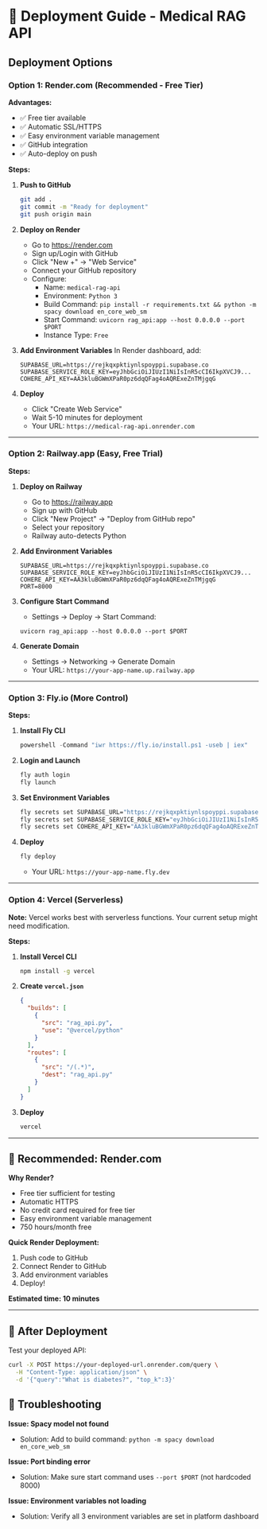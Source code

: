 # 🚀 Deployment Guide - Medical RAG API

## Deployment Options

### Option 1: Render.com (Recommended - Free Tier)

**Advantages:**

- ✅ Free tier available
- ✅ Automatic SSL/HTTPS
- ✅ Easy environment variable management
- ✅ GitHub integration
- ✅ Auto-deploy on push

**Steps:**

1. **Push to GitHub**

   ```bash
   git add .
   git commit -m "Ready for deployment"
   git push origin main
   ```

2. **Deploy on Render**

   - Go to https://render.com
   - Sign up/Login with GitHub
   - Click "New +" → "Web Service"
   - Connect your GitHub repository
   - Configure:
     - Name: `medical-rag-api`
     - Environment: `Python 3`
     - Build Command: `pip install -r requirements.txt && python -m spacy download en_core_web_sm`
     - Start Command: `uvicorn rag_api:app --host 0.0.0.0 --port $PORT`
     - Instance Type: `Free`

3. **Add Environment Variables**
   In Render dashboard, add:

   ```
   SUPABASE_URL=https://rejkqxpktiynlspoyppi.supabase.co
   SUPABASE_SERVICE_ROLE_KEY=eyJhbGciOiJIUzI1NiIsInR5cCI6IkpXVCJ9...
   COHERE_API_KEY=AA3kluBGWmXPaR0pz6dqQFag4oAQRExeZnTMjgqG
   ```

4. **Deploy**
   - Click "Create Web Service"
   - Wait 5-10 minutes for deployment
   - Your URL: `https://medical-rag-api.onrender.com`

---

### Option 2: Railway.app (Easy, Free Trial)

**Steps:**

1. **Deploy on Railway**

   - Go to https://railway.app
   - Sign up with GitHub
   - Click "New Project" → "Deploy from GitHub repo"
   - Select your repository
   - Railway auto-detects Python

2. **Add Environment Variables**

   ```
   SUPABASE_URL=https://rejkqxpktiynlspoyppi.supabase.co
   SUPABASE_SERVICE_ROLE_KEY=eyJhbGciOiJIUzI1NiIsInR5cCI6IkpXVCJ9...
   COHERE_API_KEY=AA3kluBGWmXPaR0pz6dqQFag4oAQRExeZnTMjgqG
   PORT=8000
   ```

3. **Configure Start Command**

   - Settings → Deploy → Start Command:

   ```
   uvicorn rag_api:app --host 0.0.0.0 --port $PORT
   ```

4. **Generate Domain**
   - Settings → Networking → Generate Domain
   - Your URL: `https://your-app-name.up.railway.app`

---

### Option 3: Fly.io (More Control)

**Steps:**

1. **Install Fly CLI**

   ```powershell
   powershell -Command "iwr https://fly.io/install.ps1 -useb | iex"
   ```

2. **Login and Launch**

   ```bash
   fly auth login
   fly launch
   ```

3. **Set Environment Variables**

   ```bash
   fly secrets set SUPABASE_URL="https://rejkqxpktiynlspoyppi.supabase.co"
   fly secrets set SUPABASE_SERVICE_ROLE_KEY="eyJhbGciOiJIUzI1NiIsInR5cCI6IkpXVCJ9..."
   fly secrets set COHERE_API_KEY="AA3kluBGWmXPaR0pz6dqQFag4oAQRExeZnTMjgqG"
   ```

4. **Deploy**
   ```bash
   fly deploy
   ```
   - Your URL: `https://your-app-name.fly.dev`

---

### Option 4: Vercel (Serverless)

**Note:** Vercel works best with serverless functions. Your current setup might need modification.

**Steps:**

1. **Install Vercel CLI**

   ```bash
   npm install -g vercel
   ```

2. **Create `vercel.json`**

   ```json
   {
     "builds": [
       {
         "src": "rag_api.py",
         "use": "@vercel/python"
       }
     ],
     "routes": [
       {
         "src": "/(.*)",
         "dest": "rag_api.py"
       }
     ]
   }
   ```

3. **Deploy**
   ```bash
   vercel
   ```

---

## 🎯 Recommended: Render.com

**Why Render?**

- Free tier sufficient for testing
- Automatic HTTPS
- No credit card required for free tier
- Easy environment variable management
- 750 hours/month free

**Quick Render Deployment:**

1. Push code to GitHub
2. Connect Render to GitHub
3. Add environment variables
4. Deploy!

**Estimated time: 10 minutes**

---

## 📝 After Deployment

Test your deployed API:

```bash
curl -X POST https://your-deployed-url.onrender.com/query \
  -H "Content-Type: application/json" \
  -d '{"query":"What is diabetes?", "top_k":3}'
```

## 🔧 Troubleshooting

**Issue: Spacy model not found**

- Solution: Add to build command: `python -m spacy download en_core_web_sm`

**Issue: Port binding error**

- Solution: Make sure start command uses `--port $PORT` (not hardcoded 8000)

**Issue: Environment variables not loading**

- Solution: Verify all 3 environment variables are set in platform dashboard
